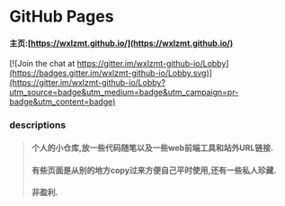# GitHub Pages
#### 主页:[https://wxlzmt.github.io/](https://wxlzmt.github.io/)

[![Join the chat at https://gitter.im/wxlzmt-github-io/Lobby](https://badges.gitter.im/wxlzmt-github-io/Lobby.svg)](https://gitter.im/wxlzmt-github-io/Lobby?utm_source=badge&utm_medium=badge&utm_campaign=pr-badge&utm_content=badge)

### descriptions

> #### 个人的小仓库,放一些代码随笔以及一些web前端工具和站外URL链接.
> #### 有些页面是从别的地方copy过来方便自己平时使用,还有一些私人珍藏.
> #### 非盈利.


